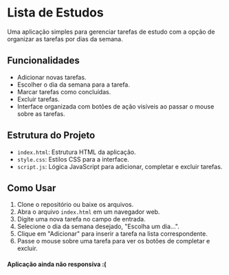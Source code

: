 # Lista de Estudos

Uma aplicação simples para gerenciar tarefas de estudo com a opção de organizar as tarefas por dias da semana.

## Funcionalidades

- Adicionar novas tarefas.
- Escolher o dia da semana para a tarefa.
- Marcar tarefas como concluídas.
- Excluir tarefas.
- Interface organizada com botões de ação visíveis ao passar o mouse sobre as tarefas.

## Estrutura do Projeto

- `index.html`: Estrutura HTML da aplicação.
- `style.css`: Estilos CSS para a interface.
- `script.js`: Lógica JavaScript para adicionar, completar e excluir tarefas.

## Como Usar

1. Clone o repositório ou baixe os arquivos.
2. Abra o arquivo `index.html` em um navegador web.
3. Digite uma nova tarefa no campo de entrada.
4. Selecione o dia da semana desejado, "Escolha um dia...".
5. Clique em "Adicionar" para inserir a tarefa na lista correspondente.
6. Passe o mouse sobre uma tarefa para ver os botões de completar e excluir.

#### Aplicação ainda não responsiva :(
